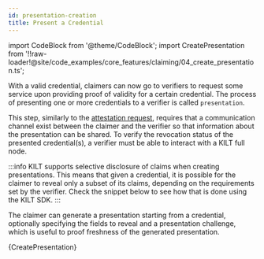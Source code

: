 ```yaml
---
id: presentation-creation
title: Present a Credential
---
```

import CodeBlock from '@theme/CodeBlock';
import CreatePresentation from '!!raw-loader!@site/code_examples/core_features/claiming/04_create_presentation.ts';

With a valid credential, claimers can now go to verifiers to request some service upon providing proof of validity for a certain credential.
The process of presenting one or more credentials to a verifier is called `presentation`.

This step, similarly to the [attestation request](./02_attestation_request.md), requires that a communication channel exist between the claimer and the verifier so that information about the presentation can be shared.
To verify the revocation status of the presented credential(s), a verifier must be able to interact with a KILT full node.

:::info
KILT supports selective disclosure of claims when creating presentations.
This means that given a credential, it is possible for the claimer to reveal only a subset of its claims, depending on the requirements set by the verifier.
Check the snippet below to see how that is done using the KILT SDK.
:::

The claimer can generate a presentation starting from a credential, optionally specifying the fields to reveal and a presentation challenge, which is useful to proof freshness of the generated presentation.

<CodeBlock className="language-js">
  {CreatePresentation}
</CodeBlock>